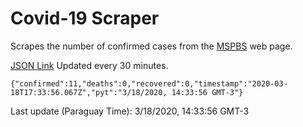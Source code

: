 # Covid-19 Scraper

Scrapes the number of confirmed cases from the [MSPBS](https://www.mspbs.gov.py/covid-19.php) web page.

[JSON Link](https://jmayalag.github.io/covid19-scrape/cases.json)
Updated every 30 minutes.
```
{"confirmed":11,"deaths":0,"recovered":0,"timestamp":"2020-03-18T17:33:56.067Z","pyt":"3/18/2020, 14:33:56 GMT-3"}
```
Last update (Paraguay Time): 3/18/2020, 14:33:56 GMT-3